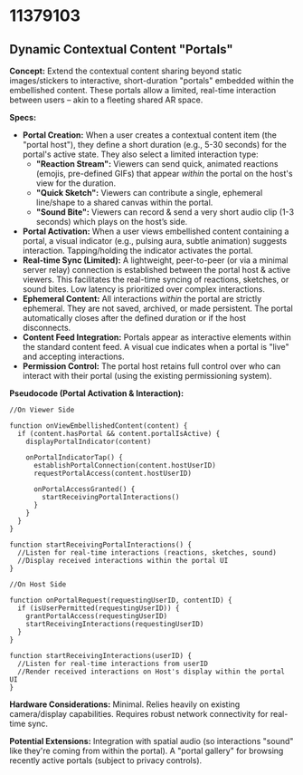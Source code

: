 # 11379103

## Dynamic Contextual Content "Portals"

**Concept:** Extend the contextual content sharing beyond static images/stickers to interactive, short-duration "portals" embedded within the embellished content. These portals allow a limited, real-time interaction between users – akin to a fleeting shared AR space.

**Specs:**

*   **Portal Creation:** When a user creates a contextual content item (the "portal host"), they define a short duration (e.g., 5-30 seconds) for the portal's active state. They also select a limited interaction type:
    *   **"Reaction Stream":** Viewers can send quick, animated reactions (emojis, pre-defined GIFs) that appear *within* the portal on the host's view for the duration.
    *   **"Quick Sketch":** Viewers can contribute a single, ephemeral line/shape to a shared canvas within the portal.
    *   **"Sound Bite":** Viewers can record & send a very short audio clip (1-3 seconds) which plays on the host’s side.
*   **Portal Activation:**  When a user views embellished content containing a portal, a visual indicator (e.g., pulsing aura, subtle animation) suggests interaction.  Tapping/holding the indicator activates the portal.
*   **Real-time Sync (Limited):** A lightweight, peer-to-peer (or via a minimal server relay) connection is established between the portal host & active viewers. This facilitates the real-time syncing of reactions, sketches, or sound bites.  Low latency is prioritized over complex interactions.
*   **Ephemeral Content:** All interactions *within* the portal are strictly ephemeral. They are not saved, archived, or made persistent. The portal automatically closes after the defined duration or if the host disconnects.
*   **Content Feed Integration:** Portals appear as interactive elements within the standard content feed.  A visual cue indicates when a portal is "live" and accepting interactions.
*   **Permission Control:**  The portal host retains full control over who can interact with their portal (using the existing permissioning system).

**Pseudocode (Portal Activation & Interaction):**

```
//On Viewer Side

function onViewEmbellishedContent(content) {
  if (content.hasPortal && content.portalIsActive) {
    displayPortalIndicator(content)

    onPortalIndicatorTap() {
      establishPortalConnection(content.hostUserID)
      requestPortalAccess(content.hostUserID)

      onPortalAccessGranted() {
        startReceivingPortalInteractions()
      }
    }
  }
}

function startReceivingPortalInteractions() {
  //Listen for real-time interactions (reactions, sketches, sound)
  //Display received interactions within the portal UI
}
```

```
//On Host Side

function onPortalRequest(requestingUserID, contentID) {
  if (isUserPermitted(requestingUserID)) {
    grantPortalAccess(requestingUserID)
    startReceivingInteractions(requestingUserID)
  }
}

function startReceivingInteractions(userID) {
  //Listen for real-time interactions from userID
  //Render received interactions on Host's display within the portal UI
}
```

**Hardware Considerations:** Minimal. Relies heavily on existing camera/display capabilities. Requires robust network connectivity for real-time sync.

**Potential Extensions:** Integration with spatial audio (so interactions "sound" like they're coming from within the portal).  A "portal gallery" for browsing recently active portals (subject to privacy controls).